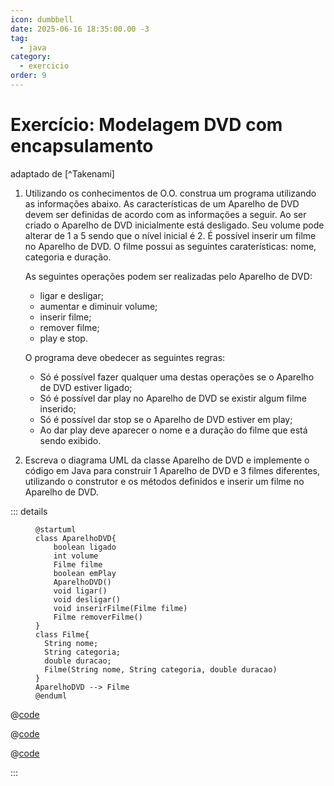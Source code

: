 ```yaml
---
icon: dumbbell
date: 2025-06-16 18:35:00.00 -3
tag:
  - java
category:
  - exercicio
order: 9
---
```


# Exercício: Modelagem DVD com encapsulamento

adaptado de [^Takenami]


1. Utilizando os conhecimentos de O.O. construa um programa utilizando as informações abaixo. As características de um Aparelho de DVD devem ser definidas de acordo com as informações a seguir. Ao ser criado o Aparelho de DVD inicialmente está desligado. Seu volume pode alterar de 1 a 5 sendo que o nível inicial é 2. É possível inserir um filme no Aparelho de DVD. O filme possui as seguintes caraterísticas: nome, categoria e duração. 

    As seguintes operações podem ser realizadas pelo Aparelho de DVD:
    - ligar e desligar;
    - aumentar e diminuir volume;
    - inserir filme;
    - remover filme;
    - play e stop.

    O programa deve obedecer as seguintes regras:
    - Só é possível fazer qualquer uma destas operações se o Aparelho de DVD estiver ligado;
    - Só é possível dar play no Aparelho de DVD se existir algum filme inserido;
    - Só é possível dar stop se o Aparelho de DVD estiver em play;
    - Ao dar play deve aparecer o nome e a duração do filme que está sendo exibido.

1. Escreva o diagrama UML da classe Aparelho de DVD e implemente o código em Java para construir 1 Aparelho de DVD e 3 filmes diferentes, utilizando o construtor e os métodos definidos e inserir um filme no Aparelho de DVD.


::: details 

  <figure>

  ```plantuml {kroki}
  @startuml
  class AparelhoDVD{
      boolean ligado
      int volume
      Filme filme
      boolean emPlay
      AparelhoDVD()
      void ligar()
      void desligar()
      void inserirFilme(Filme filme)
      Filme removerFilme()
  }
  class Filme{
    String nome;
    String categoria;
    double duracao;
    Filme(String nome, String categoria, double duracao)
  }
  AparelhoDVD --> Filme
  @enduml

  ```
  </figure>


  @[code](../code/modelagemDVD/DVD.java)

  @[code](../code/modelagemDVD/Filme.java)

  @[code](../code/modelagemDVD/Mesa.java)

:::


<!-- @include: ../../../includes/bib.md -->
